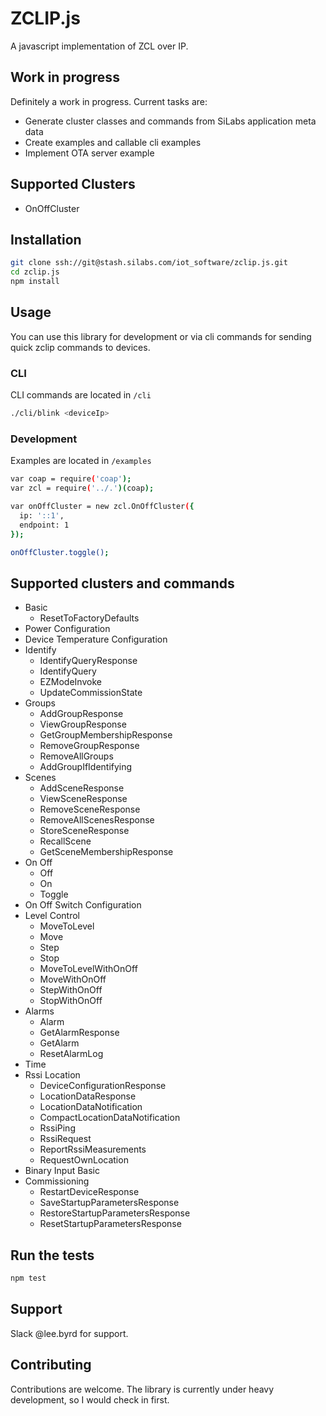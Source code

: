 # ZCLIP.js

A javascript implementation of ZCL over IP.

## Work in progress

Definitely a work in progress. Current tasks are:

- Generate cluster classes and commands from SiLabs application meta data
- Create examples and callable cli examples
- Implement OTA server example

## Supported Clusters

- OnOffCluster

## Installation

```sh
git clone ssh://git@stash.silabs.com/iot_software/zclip.js.git
cd zclip.js
npm install
```

## Usage

You can use this library for development or via cli commands for sending quick zclip commands to devices.

### CLI

CLI commands are located in `/cli`

```sh
./cli/blink <deviceIp>
```

### Development

Examples are located in `/examples`

```sh
var coap = require('coap');
var zcl = require('../.')(coap);

var onOffCluster = new zcl.OnOffCluster({
  ip: '::1',
  endpoint: 1
});

onOffCluster.toggle();
```

## Supported clusters and commands

- Basic
  * ResetToFactoryDefaults
- Power Configuration
- Device Temperature Configuration
- Identify
  * IdentifyQueryResponse
  * IdentifyQuery
  * EZModeInvoke
  * UpdateCommissionState
- Groups
  * AddGroupResponse
  * ViewGroupResponse
  * GetGroupMembershipResponse
  * RemoveGroupResponse
  * RemoveAllGroups
  * AddGroupIfIdentifying
- Scenes
  * AddSceneResponse
  * ViewSceneResponse
  * RemoveSceneResponse
  * RemoveAllScenesResponse
  * StoreSceneResponse
  * RecallScene
  * GetSceneMembershipResponse
- On Off
  * Off
  * On
  * Toggle
- On Off Switch Configuration
- Level Control
  * MoveToLevel
  * Move
  * Step
  * Stop
  * MoveToLevelWithOnOff
  * MoveWithOnOff
  * StepWithOnOff
  * StopWithOnOff
- Alarms
  * Alarm
  * GetAlarmResponse
  * GetAlarm
  * ResetAlarmLog
- Time
- Rssi Location
  * DeviceConfigurationResponse
  * LocationDataResponse
  * LocationDataNotification
  * CompactLocationDataNotification
  * RssiPing
  * RssiRequest
  * ReportRssiMeasurements
  * RequestOwnLocation
- Binary Input  Basic 
- Commissioning
  * RestartDeviceResponse
  * SaveStartupParametersResponse
  * RestoreStartupParametersResponse
  * ResetStartupParametersResponse

## Run the tests

```sh
npm test
```

## Support

Slack @lee.byrd for support.

## Contributing

Contributions are welcome. The library is currently under heavy development, so
I would check in first.

